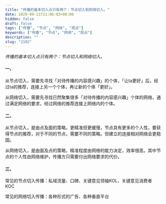 ```yaml
---
title: "传播的基本切入点只有两个：节点切入和网络切入。"
date: 2020-09-21T21:06:03+08:00
hidden: false
draft: false
tags: ["传播", "节点", "网络", "观点"]
keywords: ["传播", "节点", "网络", "观点"]
description: ""
slug: "2102"
---
```


*传播的基本切入点只有两个：节点切入和网络切入。*

#### 一、

从节点切入，需要先寻找「对待传播的内容感兴趣」的个体，「让ta更好」后，经过ta的推荐，连接上另一个个体，再让新的个体「更好」。

从网络切入，需要先寻找已然聚集很多「对待传播的内容感兴趣」个体的网络，通过满足网络的要求，经过网络的推荐连接上网络内的个体。

#### 二、

从节点切入，是由点及面的策略，更精准但更缓慢，节点具有更多的个人性，要获得节点的推荐，对于不同的节点，需要不同的策略。但建立的连接相对网络会更稳固。

从网络切入，是由面及点的策略，精准程度由网络的能力决定，效率很高，其中节点的个人性由网络维护，传播方只需要付出网络要求的代价。

#### 三、

常见的节点切入传播：私域流量、口碑、关键意见领袖KOL、关键意见消费者KOC

常见的网络切入传播：各种形式的广告、各种垂直平台
